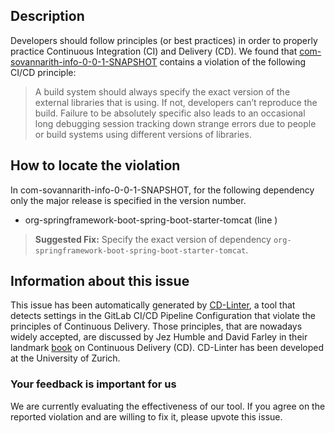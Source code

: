 
## Description
Developers should follow principles (or best practices) in order to properly practice Continuous Integration (CI) and Delivery (CD).
We found that [com-sovannarith-info-0-0-1-SNAPSHOT](https://gitlab.com/Sovannarith/SpringBoot_JPA_Hibernate_H2/blob/master/.gitlab-ci.yml) contains a violation of the following CI/CD principle:

> A build system should always specify the exact version of the external libraries that is using.
If not, developers can’t reproduce the build. Failure to be absolutely specific also leads to an occasional long debugging session tracking down strange errors due to people or build systems using different versions of libraries.

## How to locate the violation

In com-sovannarith-info-0-0-1-SNAPSHOT, for the following dependency only the major release is specified in the version number.

* org-springframework-boot-spring-boot-starter-tomcat (line )

> **Suggested Fix:** Specify the exact version of dependency `org-springframework-boot-spring-boot-starter-tomcat`.

## Information about this issue

This issue has been automatically generated by [CD-Linter](https://gitlab.com/Jancso/configuration-analytics), a tool that detects settings in the GitLab CI/CD Pipeline Configuration that violate the principles of Continuous Delivery. Those principles, that are nowadays widely accepted, are discussed by Jez Humble and David Farley in their landmark [book](https://www.oreilly.com/library/view/continuous-delivery-reliable/9780321670250/) on Continuous Delivery (CD). CD-Linter has been developed at the University of Zurich.

### Your feedback is important for us
We are currently evaluating the effectiveness of our tool. If you agree on the reported violation and are willing to fix it, please upvote this issue.